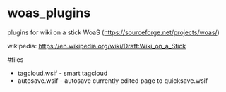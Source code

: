 # woas_plugins
plugins for wiki on a stick WoaS (https://sourceforge.net/projects/woas/)

wikipedia: https://en.wikipedia.org/wiki/Draft:Wiki_on_a_Stick

#files
* tagcloud.wsif - smart tagcloud
* autosave.wsif - autosave currently edited page to quicksave.wsif